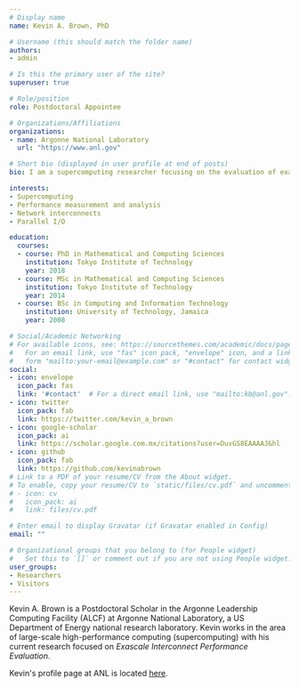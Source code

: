 ```yaml
---
# Display name
name: Kevin A. Brown, PhD

# Username (this should match the folder name)
authors:
- admin

# Is this the primary user of the site?
superuser: true

# Role/position
role: Postdoctoral Appointee

# Organizations/Affiliations
organizations:
- name: Argonne National Laboratory
  url: "https://www.anl.gov"

# Short bio (displayed in user profile at end of posts)
bio: I am a supercomputing researcher focusing on the evaluation of exascale interconnect performance.

interests:
- Supercomputing
- Performance measurement and analysis
- Network interconnects
- Parallel I/O

education:
  courses:
  - course: PhD in Mathematical and Computing Sciences
    institution: Tokyo Institute of Technology
    year: 2018
  - course: MSc in Mathematical and Computing Sciences
    institution: Tokyo Institute of Technology
    year: 2014
  - course: BSc in Computing and Information Technology
    institution: University of Technology, Jamaica
    year: 2008

# Social/Academic Networking
# For available icons, see: https://sourcethemes.com/academic/docs/page-builder/#icons
#   For an email link, use "fas" icon pack, "envelope" icon, and a link in the
#   form "mailto:your-email@example.com" or "#contact" for contact widget.
social:
- icon: envelope
  icon_pack: fas
  link: '#contact'  # For a direct email link, use "mailto:kb@anl.gov".
- icon: twitter
  icon_pack: fab
  link: https://twitter.com/kevin_a_brown
- icon: google-scholar
  icon_pack: ai
  link: https://scholar.google.com.mx/citations?user=DuvGS8EAAAAJ&hl
- icon: github
  icon_pack: fab
  link: https://github.com/kevinabrown
# Link to a PDF of your resume/CV from the About widget.
# To enable, copy your resume/CV to `static/files/cv.pdf` and uncomment the lines below.
# - icon: cv
#   icon_pack: ai
#   link: files/cv.pdf

# Enter email to display Gravatar (if Gravatar enabled in Config)
email: ""

# Organizational groups that you belong to (for People widget)
#   Set this to `[]` or comment out if you are not using People widget.
user_groups:
- Researchers
- Visitors
---
```


Kevin A. Brown is a Postdoctoral Scholar in the Argonne Leadership Computing Facility (ALCF) at Argonne National Laboratory, a US Department of Energy national research laboratory. 
Kevin works in the area of large-scale high-performance computing (supercomputing) with his current research focused on _Exascale Interconnect Performance Evaluation_.

Kevin's profile page at ANL is located [here](https://www.anl.gov/profile/kevin-a-brown).

